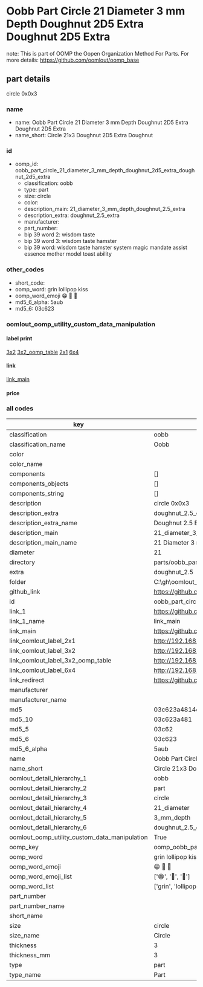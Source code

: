 # Oobb Part Circle 21 Diameter 3 mm Depth Doughnut 2D5 Extra Doughnut 2D5 Extra  

note: This is part of OOMP the Oopen Organization Method For Parts. For more details: https://github.com/oomlout/oomp_base

##  part details
  



circle 0x0x3



### name
* name: Oobb Part Circle 21 Diameter 3 mm Depth Doughnut 2D5 Extra Doughnut 2D5 Extra
* name_short: Circle 21x3 Doughnut 2D5 Extra Doughnut
### id
* oomp_id: oobb_part_circle_21_diameter_3_mm_depth_doughnut_2d5_extra_doughnut_2d5_extra
  * classification: oobb
  * type: part
  * size: circle
  * color: 
  * description_main: 21_diameter_3_mm_depth_doughnut_2.5_extra
  * description_extra: doughnut_2.5_extra
  * manufacturer: 
  * part_number: 
  * bip 39 word 2: wisdom taste
  * bip 39 word 3: wisdom taste hamster
  * bip 39 word: wisdom taste hamster system magic mandate assist essence mother model toast ability

### other_codes
* short_code: 
* oomp_word: grin lollipop kiss
* oomp_word_emoji :grin: :lollipop: :kiss:
* md5_6_alpha: 5aub
* md5_6: 03c623






### oomlout_oomp_utility_custom_data_manipulation
#### label print
[3x2](http://192.168.1.245:1112/?label=oomp%205aub)
[3x2_oomp_table](http://192.168.1.108:1112/?label=oomp%205aub)
[2x1](http://192.168.1.242:1112/?label=oomp%205aub)
[6x4](http://192.168.1.55:1112/?label=oomp%205aub)    

#### link

[link_main](https://github.com/oomlout/oomlout_oobb_version_4_generated_parts/tree/main/navigation_oomp/oobb/part/circle/21_diameter_3_mm_depth_doughnut_2.5_extra/doughnut_2.5_extra/part)                              

#### price







### all codes 
| key | value |  
| --- | --- |  
| classification | oobb |  
| classification_name | Oobb |  
| color |  |  
| color_name |  |  
| components | [] |  
| components_objects | [] |  
| components_string | [] |  
| description | circle 0x0x3 |  
| description_extra | doughnut_2.5_extra |  
| description_extra_name | Doughnut 2.5 Extra |  
| description_main | 21_diameter_3_mm_depth_doughnut_2.5_extra |  
| description_main_name | 21 Diameter 3 mm Depth Doughnut 2.5 Extra |  
| diameter | 21 |  
| directory | parts/oobb_part_circle_21_diameter_3_mm_depth_doughnut_2d5_extra_doughnut_2d5_extra |  
| extra | doughnut_2.5 |  
| folder | C:\gh\oomlout_oobb_version_4_generated_parts\parts\oobb_part_circle_21_diameter_3_mm_depth_doughnut_2d5_extra_doughnut_2d5_extra |  
| github_link | https://github.com/oomlout/oomlout_oomp_part_src/tree/main/parts/oobb_part_circle_21_diameter_3_mm_depth_doughnut_2d5_extra_doughnut_2d5_extra |  
| id | oobb_part_circle_21_diameter_3_mm_depth_doughnut_2d5_extra_doughnut_2d5_extra |  
| link_1 | https://github.com/oomlout/oomlout_oobb_version_4_generated_parts/tree/main/navigation_oomp/oobb/part/circle/21_diameter_3_mm_depth_doughnut_2.5_extra/doughnut_2.5_extra/part |  
| link_1_name | link_main |  
| link_main | https://github.com/oomlout/oomlout_oobb_version_4_generated_parts/tree/main/navigation_oomp/oobb/part/circle/21_diameter_3_mm_depth_doughnut_2.5_extra/doughnut_2.5_extra/part |  
| link_oomlout_label_2x1 | http://192.168.1.242:1112/?label=oomp%205aub |  
| link_oomlout_label_3x2 | http://192.168.1.245:1112/?label=oomp%205aub |  
| link_oomlout_label_3x2_oomp_table | http://192.168.1.108:1112/?label=oomp%205aub |  
| link_oomlout_label_6x4 | http://192.168.1.55:1112/?label=oomp%205aub |  
| link_redirect | https://github.com/oomlout/oomlout_oobb_version_4_generated_parts/tree/main/parts/oobb_circle_21_03_ex_doughnut_2d5 |  
| manufacturer |  |  
| manufacturer_name |  |  
| md5 | 03c623a4814d41ba1c42edccd1778fe2 |  
| md5_10 | 03c623a481 |  
| md5_5 | 03c62 |  
| md5_6 | 03c623 |  
| md5_6_alpha | 5aub |  
| name | Oobb Part Circle 21 Diameter 3 mm Depth Doughnut 2D5 Extra Doughnut 2D5 Extra |  
| name_short | Circle 21x3 Doughnut 2D5 Extra Doughnut |  
| oomlout_detail_hierarchy_1 | oobb |  
| oomlout_detail_hierarchy_2 | part |  
| oomlout_detail_hierarchy_3 | circle |  
| oomlout_detail_hierarchy_4 | 21_diameter |  
| oomlout_detail_hierarchy_5 | 3_mm_depth |  
| oomlout_detail_hierarchy_6 | doughnut_2.5_extra |  
| oomlout_oomp_utility_custom_data_manipulation | True |  
| oomp_key | oomp_oobb_part_circle_21_diameter_3_mm_depth_doughnut_2d5_extra_doughnut_2d5_extra |  
| oomp_word | grin lollipop kiss |  
| oomp_word_emoji | :grin: :lollipop: :kiss: |  
| oomp_word_emoji_list | [':grin:', ':lollipop:', ':kiss:'] |  
| oomp_word_list | ['grin', 'lollipop', 'kiss'] |  
| part_number |  |  
| part_number_name |  |  
| short_name |  |  
| size | circle |  
| size_name | Circle |  
| thickness | 3 |  
| thickness_mm | 3 |  
| type | part |  
| type_name | Part |  
